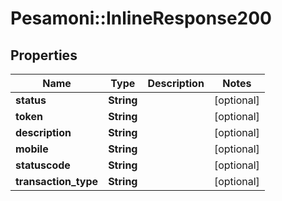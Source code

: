 # Pesamoni::InlineResponse200

## Properties
Name | Type | Description | Notes
------------ | ------------- | ------------- | -------------
**status** | **String** |  | [optional] 
**token** | **String** |  | [optional] 
**description** | **String** |  | [optional] 
**mobile** | **String** |  | [optional] 
**statuscode** | **String** |  | [optional] 
**transaction_type** | **String** |  | [optional] 


